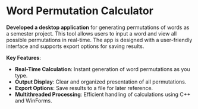 # Word Permutation Calculator

**Developed a desktop application** for generating permutations of words as a semester project. This tool allows users to input a word and view all possible permutations in real-time. The app is designed with a user-friendly interface and supports export options for saving results.

**Key Features**:
- **Real-Time Calculation**: Instant generation of word permutations as you type.
- **Output Display**: Clear and organized presentation of all permutations.
- **Export Options**: Save results to a file for later reference.
- **Multithreaded Processing**: Efficient handling of calculations using C++ and WinForms.
